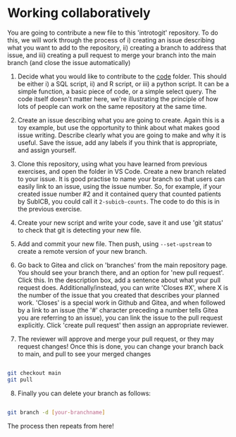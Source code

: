 # Working collaboratively

You are going to contribute a new file to this 'introtogit' repository.  To do this, we will work through the process of i) creating an issue describing what you want to add to the repository, ii) creating a branch to address that issue, and iii) creating a pull request to merge your branch into the main branch (and close the issue automatically)

1. Decide what you would like to contribute to the [code](../../code) folder. This should be either i) a SQL script, ii) and R script, or iii) a python script. It can be a simple function, a basic piece of code, or a simple select query. The code itself doesn't matter here, we're illustrating the principle of how lots of people can work on the same repository at the same time.

2. Create an issue describing what you are going to create. Again this is a toy example, but use the opportunity to think about what makes good issue writing. Describe clearly what you are going to make and why it is useful. Save the issue, add any labels if you think that is appropriate, and assign yourself.

3. Clone this repository, using what you have learned from previous exercises, and open the folder in VS Code. Create a new branch related to your issue. It is good practise to name your branch so that users can easily link to an issue, using the issue number. So, for example, if your created issue number #2 and it contained query that counted patients by SubICB, you could call it `2-subicb-counts`. The code to do this is in the previous exercise.

4. Create your new script and write your code, save it and use 'git status' to check that git is detecting your new file.

5. Add and commit your new file. Then push, using `--set-upstream` to create a remote version of your new branch.

6. Go back to Gitea and click on 'branches' from the main repository page. You should see your branch there, and an option for 'new pull request'. Click this. In the description box, add a sentence about what your pull request does. Additionally/instead, you can write 'Closes #X', where X is the number of the issue that you created that describes your planned work. 'Closes' is a special work in Github and Gitea, and when followed by a link to an issue (the '#' character preceding a number tells Gitea you are referring to an issue), you can link the issue to the pull request explicitly. Click 'create pull request' then assign an appropriate reviewer.

7. The reviewer will approve and merge your pull request, or they may request changes! Once this is done, you can change your branch back to main, and pull to see your merged changes

```bash

git checkout main
git pull

```

8. Finally you can delete your branch as follows:

```bash

git branch -d [your-branchname]

```

The process then repeats from here!